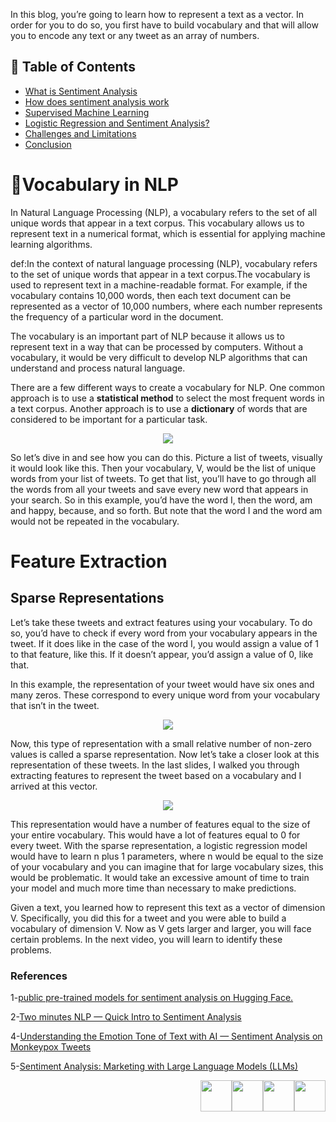 In this blog, you’re going to learn how to represent a text as a vector. In order for you to do so, you first have to build vocabulary and that will allow you to encode any text or any tweet as an array of numbers.

## 📑 Table of Contents  

- [What is Sentiment Analysis](#What-is-Sentiment-Analysis)  
- [How does sentiment analysis work](#How-does-sentiment-analysis-work)  
- [Supervised Machine Learning](#Supervised-Machine-Learning)  
- [Logistic Regression and Sentiment Analysis?](#Logistic-Regression-and-Sentiment-Analysis?)
- [Challenges and Limitations](#Challenges-and-Limitations)   
- [Conclusion](#Conclusion)  


#  **🧩Vocabulary in NLP** 

In Natural Language Processing (NLP), a vocabulary refers to the set of all unique words that appear in a text corpus.
This vocabulary allows us to represent text in a numerical format, which is essential for applying machine learning algorithms.

def:In the context of natural language processing (NLP), vocabulary refers to the set of unique words that appear in a text corpus.The vocabulary is used to represent text in a machine-readable format. For example, if the vocabulary contains 10,000 words, then each text document can be represented as a vector of 10,000 numbers, where each number represents the frequency of a particular word in the document.

The vocabulary is an important part of NLP because it allows us to represent text in a way that can be processed by computers. Without a vocabulary, it would be very difficult to develop NLP algorithms that can understand and process natural language.

There are a few different ways to create a vocabulary for NLP. One common approach is to use a **statistical method** to select the most frequent words in a text corpus. Another approach is to use a **dictionary** of words that are considered to be important for a particular task.

<p align="center">
<img src="https://github.com/dr-mushtaq/natural-language-processing-projects-python/blob/main/%F0%9F%93%9AChapter%202%20Sentiment%20Analysis%20(Text%20Classification)/ec4e5245-28c6-415d-b7b3-d17d7bbf4de4_700x232.jpg"></a>
</p>

So let’s dive in and see how you can do this. Picture a list of tweets, visually it would look like this. Then your vocabulary, V, would be the list of unique words from your list of tweets. To get that list, you’ll have to go through all the words from all your tweets and save every new word that appears in your search. So in this example, you’d have the word I, then the word, am and happy, because, and so forth. But note that the word I and the word am would not be repeated
in the vocabulary.

 # **Feature Extraction**
## Sparse Representations

Let’s take these tweets and extract features using your vocabulary. To do so, you’d have to check if every word from your vocabulary appears in the tweet. If it does like in the case of the word I, you would assign a value of 1 to that feature, like this. If it doesn’t appear, you’d assign a value of 0, like that.

In this example, the representation of your tweet would have six ones and many zeros. These correspond to every unique word from your vocabulary that isn’t in the tweet.

<p align="center">
<img src="https://github.com/dr-mushtaq/natural-language-processing-projects-python/blob/main/%F0%9F%93%9AChapter%202%20Sentiment%20Analysis%20(Text%20Classification)/1.jpg"></a>
</p>

Now, this type of representation with a small relative number of non-zero values is called a sparse representation. Now let’s take a closer look at this representation of these tweets. In the last slides, I walked you through extracting features to represent the tweet based on a vocabulary and I arrived at this vector.


<p align="center">
<img src="https://github.com/dr-mushtaq/natural-language-processing-projects-python/blob/main/%F0%9F%93%9AChapter%202%20Sentiment%20Analysis%20(Text%20Classification)/fd395a5c-5ea4-4a37-9a6a-f04df9241b82_700x268.jpg"></a>
</p>


This representation would have a number of features equal to the size of your entire vocabulary. This would have a lot of features equal to 0 for every tweet. With the sparse representation, a logistic regression model would have to learn n plus 1 parameters, where n would be equal to the size of your vocabulary and you can imagine that for large vocabulary sizes, this would be problematic. It would take an excessive amount of time to train your model and much more time than necessary to make predictions.

Given a text, you learned how to represent this text as a vector of dimension V. Specifically, you did this for a tweet and you were able to build a vocabulary of dimension V. Now as V gets larger and larger, you will face certain problems. In the next video, you will learn to identify these problems.



### References

1-[public pre-trained models for sentiment analysis on Hugging Face.](https://huggingface.co/models?search=sentiment)

2-[Two minutes NLP — Quick Intro to Sentiment Analysis](https://medium.com/nlplanet/two-minutes-nlp-quick-intro-to-sentiment-analysis-106b6947b2fd)

4-[Understanding the Emotion Tone of Text with AI — Sentiment Analysis on Monkeypox Tweets](https://pub.towardsai.net/understanding-the-emotion-tone-of-text-with-ai-sentiment-analysis-on-monkeypox-tweets-13040cfb1f99)

5-[Sentiment Analysis: Marketing with Large Language Models (LLMs)](https://medium.com/codex/computer-vision-fundamentals-with-opencv-9fc93b61e3e8)


<p align="right"><a target="_blank" href="https://github.com/dr-mushtaq/natural-language-processing-projects-python/blob/main/%F0%9F%93%9AChapter%201%20Introduction/What%20is%20NLP.md"><img height="50px" src="https://raw.githubusercontent.com/dipanjanS/practical-machine-learning-with-python/master/media/assets/home_page.png" /></a><a target="_blank" href="https://github.com/dr-mushtaq/natural-language-processing-projects-python/blob/main/%F0%9F%93%9AChapter%201%20Introduction/What%20is%20NLP.md"><img height="50px" src="https://raw.githubusercontent.com/dipanjanS/practical-machine-learning-with-python/master/media/assets/contents_page.jpg" /></a><a target="_blank" href="https://github.com/dr-mushtaq/natural-language-processing-projects-python/blob/main/%F0%9F%93%9AChapter%201%20Introduction/What%20is%20NLP.md"><img height="50px" src="https://raw.githubusercontent.com/dipanjanS/practical-machine-learning-with-python/master/media/assets/back_page.png" /></a><a target="_blank" href="https://coursesteach.com/mod/page/view.php?id=6320&amp;forceview=1"><img height="50px" src="https://raw.githubusercontent.com/dipanjanS/practical-machine-learning-with-python/master/media/assets/next_page.png" /></a></p>










































